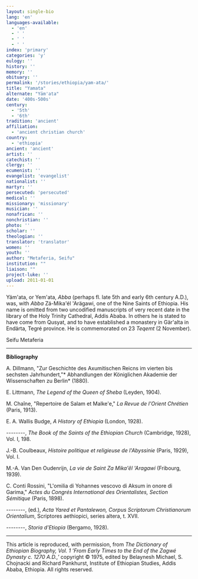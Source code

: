 ```yaml
---
layout: single-bio
lang: 'en'
languages-available:
  - 'en'
  - ' '
  - ' '
  - ' '
index: 'primary'
categories: 'y'
eulogy: ''
history: ''
memory: ''
obituary: ''
permalink: '/stories/ethiopia/yam-ata/'
title: "Yamata"
alternate: "Yäm'ata"
date: '400s-500s'
century:
  - '5th'
  - '6th'
tradition: 'ancient'
affiliation:
  - 'ancient christian church'
country:
  - 'ethiopia'
ancient: 'ancient'
artist: ''
catechist: ''
clergy: ''
ecumenist: ''
evangelist: 'evangelist'
nationalist: ''
martyr: ''
persecuted: 'persecuted'
medical: ''
missionary: 'missionary'
musician: ''
nonafrican: ''
nonchristian: ''
photo: ''
scholar: ''
theologian: ''
translator: 'translator'
women: ''
youth: ''
author: "Metaferia, Seifu"
institution: ""
liaison: ""
project-luke: ''
upload: 2011-01-01
---
```




Y&auml;m'ata, or Yem'ata, *Abba* (perhaps fl. late 5th and early 6th century A.D.), was, with *Abba* Zä-Mika'él 'Arägawi, one of the Nine Saints of Ethiopia. His name is omitted from two uncodified manuscripts of very recent date in the library of the Holy Trinity Cathedral, Addis Ababa. In others he is stated to have come from Qusyat, and to have established a monastery in Gär'alta in Endärta, Tegré province. He is commemorated on 23 *Teqemt* (2 November).

Seifu Metaferia

---

**Bibliography**

A. Dillmann, "Zur Geschichte des Axumitischen Reicns im vierten bis sechsten Jahrhundert,"* Abhandlungen der Königlichen Akademie der Wissenschaften zu Berlin* (1880).

E. Littmann, *The Legend of the Queen of Sheba* (Leyden, 1904).

M. Chaîne, "Repertoire de Salam et Malke'e," *La Revue de l'Orient Chrétien* (Paris, 1913).

E. A. Wallis Budge, *A History of Ethiopia* (London, 1928).

--------, *The Book of the Saints of the Ethiopian Church* (Cambridge, 1928), Vol. I,  198.

J.-B. Coulbeaux, *Histoire politique et religieuse de l'Abyssinie* (Paris, 1929), Vol. I.

M.-A. Van Den Oudenrijn, *La vie de Saint Za Mika'êl 'Aragawi* (Fribourg, 1939).

C. Conti Rossini, "L'omilia di Yohannes vescovo di Aksum in onore di  Garima," *Actes du Congrés International des Orientalistes, Section Sémitique* (Paris, 1898).

--------, (ed.), *Acta Yared et Pantalewon,* *Corpus Scriptorum Christianorum Orientalium*, Scriptores aethiopici, series altera, t. XVII.

--------, *Storia d'Etiopia* (Bergamo, 1928).

---

This article is reproduced, with permission, from *The Dictionary of Ethiopian Biography, Vol. 1 'From Early Times to the End of the Zagwé Dynasty c. 1270 A.D.,'* copyright &copy; 1975, edited by Belaynesh Michael, S. Chojnacki and Richard Pankhurst, Institute of Ethiopian Studies, Addis Ababa, Ethiopia.  All rights reserved.
